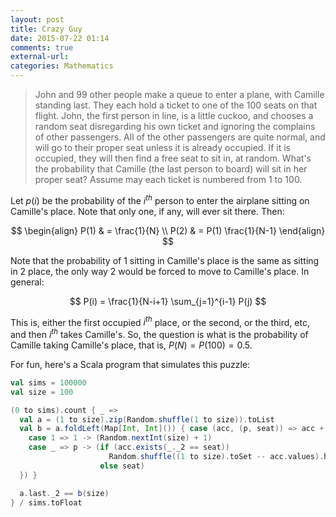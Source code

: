 ```yaml
---
layout: post
title: Crazy Guy
date: 2015-07-22 01:14
comments: true
external-url:
categories: Mathematics
---
```


> John and 99 other people make a queue to enter a plane, with Camille standing last. They each hold a ticket to one of the 100 seats on that flight. John, the first person in line, is a little cuckoo, and chooses a random seat disregarding his own ticket and ignoring the complains of other passengers. All of the other passengers are quite normal, and will go to their proper seat unless it is already occupied. If it is occupied, they will then find a free seat to sit in, at random. What's the probability that Camille (the last person to board) will sit in her proper seat? Assume may each ticket is numbered from 1 to 100.

Let $p(i)$ be the probability of the $i^{th}$ person to enter the airplane sitting on Camille's place. Note that only one, if any, will ever sit there. Then:

$$
\begin{align}
P(1) & = \frac{1}{N} \\
P(2) & = P(1) \frac{1}{N-1}
\end{align}
$$

Note that the probability of 1 sitting in Camille's place is the same as sitting in 2 place, the only way 2 would be forced to move to Camille's place. In general:

$$
P(i) = \frac{1}{N-i+1} \sum_{j=1}^{i-1} P(j)
$$

This is, either the first occupied $i^{th}$ place, or the second, or the third, etc, and then $i^{th}$ takes Camille's. So, the question is what is the probability of Camille taking Camille's place, that is, $P(N) = P(100) = 0.5$.

For fun, here's a Scala program that simulates this puzzle:

```scala
val sims = 100000
val size = 100

(0 to sims).count { _ =>
  val a = (1 to size).zip(Random.shuffle(1 to size)).toList
  val b = a.foldLeft(Map[Int, Int]()) { case (acc, (p, seat)) => acc + (p match {
    case 1 => 1 -> (Random.nextInt(size) + 1)
    case _ => p -> (if (acc.exists(_._2 == seat))
                      Random.shuffle((1 to size).toSet -- acc.values).head
                    else seat)
  }) }

  a.last._2 == b(size)
} / sims.toFloat
```
